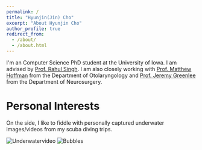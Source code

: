 ```yaml
---
permalink: /
title: "Hyunjin(Jin) Cho"
excerpt: "About Hyunjin Cho"
author_profile: true
redirect_from: 
  - /about/
  - /about.html
---
```


I'm an Computer Science PhD student at the University of Iowa. I am advised by [Prof. Rahul Singh](https://cs.uiowa.edu/people/rahul-singh). I am also closely working with [Prof. Matthew Hoffman](https://uihc.org/providers/matthew-hoffman) from the Department of Otolaryngology and [Prof. Jeremy Greenlee](https://medicine.uiowa.edu/neurosurgery/profile/jeremy-greenlee) from the Department of Neurosurgery.

Personal Interests
======
On the side, I like to fiddle with personally captured underwater images/videos from my scuba diving trips.

![Underwatervideo](http://UIowaJinCho.github.io/images/underwater.gif)
![Bubbles](http://UIowaJinCho.github.io/images/bubbles.gif)